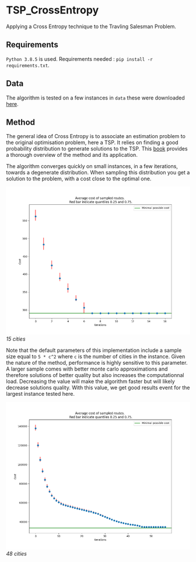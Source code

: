 # TSP_CrossEntropy
Applying a Cross Entropy technique to the Travling Salesman Problem.


## Requirements

`Python 3.8.5` is used. Requirements needed : `pip install -r requirements.txt`.

## Data

The algorithm is tested on a few instances in `data` these were downloaded [here](https://people.sc.fsu.edu/~jburkardt/datasets/tsp/tsp.html).


## Method 

The general idea of Cross Entropy is to associate an estimation problem to the original optimisation problem, here a TSP. It relies on finding a good probability distribution to generate solutions to the TSP. This [book](https://www.springer.com/gp/book/9780387212401) provides a thorough overview of the method and its application. 


The algorithm converges quickly on small instances, in a few iterations, towards a degenerate distribution. When sampling this distribution you get a solution to the problem, with a cost close to the optimal one.

![alt text](https://github.com/mehdibnc/TSP_CrossEntropy/blob/master/figures/tsp_convergence_15_cities_291.png)
*15 cities*

Note that the default parameters of this implementation include a sample size equal to `5 * c^2` where `c` is the number of cities in the instance. Given the nature of the method, performance is highly sensitive to this parameter. A larger sample comes with better monte carlo approximations and therefore solutions of better quality but also increases the computationnal load. Decreasing the value will make the algorithm faster but will likely decrease solutions quality. With this value, we get good results event for the largest instance tested here.

![alt text](https://github.com/mehdibnc/TSP_CrossEntropy/blob/master/figures/tsp_convergence_48_cities_33523.png)
*48 cities* 